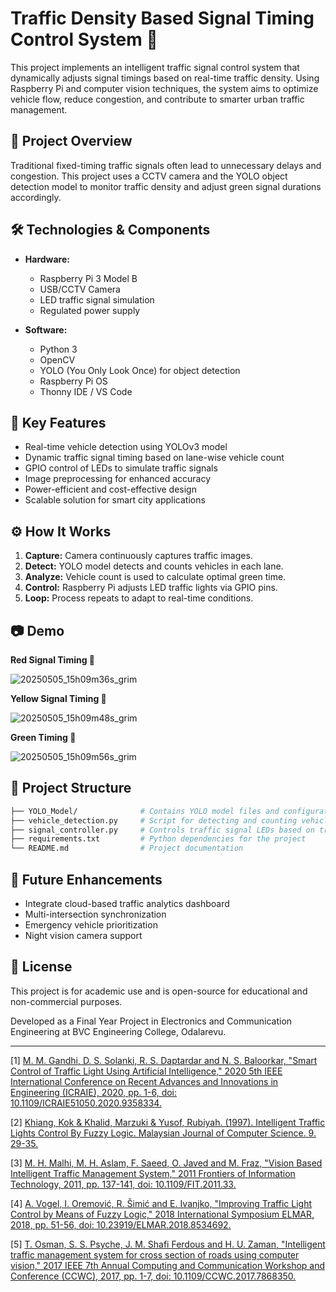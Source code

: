# Traffic Density Based Signal Timing Control System 🚦

This project implements an intelligent traffic signal control system that dynamically adjusts signal timings based on real-time traffic density. Using Raspberry Pi and computer vision techniques, the system aims to optimize vehicle flow, reduce congestion, and contribute to smarter urban traffic management.

## 📌 Project Overview

Traditional fixed-timing traffic signals often lead to unnecessary delays and congestion. This project uses a CCTV camera and the YOLO object detection model to monitor traffic density and adjust green signal durations accordingly.

## 🛠️ Technologies & Components

- **Hardware:**
  - Raspberry Pi 3 Model B
  - USB/CCTV Camera
  - LED traffic signal simulation
  - Regulated power supply

- **Software:**
  - Python 3
  - OpenCV
  - YOLO (You Only Look Once) for object detection
  - Raspberry Pi OS
  - Thonny IDE / VS Code

## 🧠 Key Features

- Real-time vehicle detection using YOLOv3 model
- Dynamic traffic signal timing based on lane-wise vehicle count
- GPIO control of LEDs to simulate traffic signals
- Image preprocessing for enhanced accuracy
- Power-efficient and cost-effective design
- Scalable solution for smart city applications

## ⚙️ How It Works

1. **Capture:** Camera continuously captures traffic images.
2. **Detect:** YOLO model detects and counts vehicles in each lane.
3. **Analyze:** Vehicle count is used to calculate optimal green time.
4. **Control:** Raspberry Pi adjusts LED traffic lights via GPIO pins.
5. **Loop:** Process repeats to adapt to real-time conditions.

## 📷 Demo
**Red Signal Timing 🚦**

![20250505_15h09m36s_grim](https://github.com/user-attachments/assets/26389a15-0dd8-4e4e-8da0-bc4256676ee3)


**Yellow Signal Timing 🚦**

![20250505_15h09m48s_grim](https://github.com/user-attachments/assets/6ca6afe5-49b2-4559-a623-4b3262db1464)


**Green Timing 🚦**

![20250505_15h09m56s_grim](https://github.com/user-attachments/assets/5423df3f-d90e-46f2-95b1-429e62e46952)


## 📁 Project Structure

```bash
├── YOLO_Model/              # Contains YOLO model files and configurations
├── vehicle_detection.py     # Script for detecting and counting vehicles using YOLO
├── signal_controller.py     # Controls traffic signal LEDs based on traffic density
├── requirements.txt         # Python dependencies for the project
└── README.md                # Project documentation
```



## 🚀 Future Enhancements

- Integrate cloud-based traffic analytics dashboard
- Multi-intersection synchronization
- Emergency vehicle prioritization
- Night vision camera support

## 📝 License

This project is for academic use and is open-source for educational and non-commercial purposes.

Developed as a Final Year Project in Electronics and Communication Engineering at BVC Engineering College, Odalarevu.

---

[1] <a href="https://ieeexplore.ieee.org/stamp/stamp.jsp?tp=&arnumber=9358334&isnumber=9358272">M. M. Gandhi, D. S. Solanki, R. S. Daptardar and N. S. Baloorkar, "Smart Control of Traffic Light Using Artificial Intelligence," 2020 5th IEEE International Conference on Recent Advances and Innovations in Engineering (ICRAIE), 2020, pp. 1-6, doi: 10.1109/ICRAIE51050.2020.9358334.</a>

[2] <a href="https://www.researchgate.net/publication/229029935_Intelligent_Traffic_Lights_Control_By_Fuzzy_Logic">Khiang, Kok & Khalid, Marzuki & Yusof, Rubiyah. (1997). Intelligent Traffic Lights Control By Fuzzy Logic. Malaysian Journal of Computer Science. 9. 29-35.</a>

[3] <a href="https://ieeexplore.ieee.org/stamp/stamp.jsp?tp=&arnumber=6137134&isnumber=6137119">M. H. Malhi, M. H. Aslam, F. Saeed, O. Javed and M. Fraz, "Vision Based Intelligent Traffic Management System," 2011 Frontiers of Information Technology, 2011, pp. 137-141, doi: 10.1109/FIT.2011.33.</a>

[4] <a href="https://www.researchgate.net/publication/328987822_Improving_Traffic_Light_Control_by_Means_of_Fuzzy_Logic">A. Vogel, I. Oremović, R. Šimić and E. Ivanjko, "Improving Traffic Light Control by Means of Fuzzy Logic," 2018 International Symposium ELMAR, 2018, pp. 51-56, doi: 10.23919/ELMAR.2018.8534692.</a>

[5] <a href="https://ieeexplore.ieee.org/stamp/stamp.jsp?tp=&arnumber=7868350&isnumber=7868337">T. Osman, S. S. Psyche, J. M. Shafi Ferdous and H. U. Zaman, "Intelligent traffic management system for cross section of roads using computer vision," 2017 IEEE 7th Annual Computing and Communication Workshop and Conference (CCWC), 2017, pp. 1-7, doi: 10.1109/CCWC.2017.7868350.</a>

